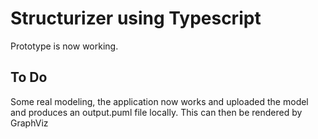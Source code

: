 # Structurizer using Typescript

Prototype is now working.

## To Do

Some real modeling, the application now works and uploaded the model and produces an 
output.puml file locally. This can then be rendered by GraphViz 
